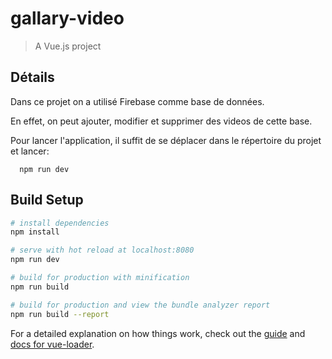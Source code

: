 # gallary-video

> A Vue.js project

## Détails

Dans ce projet on a utilisé Firebase comme base de données. 

En effet, on peut ajouter, modifier et supprimer des videos de cette base.

Pour lancer l'application, il suffit de se déplacer dans le répertoire du projet et lancer: 
      
      npm run dev 

## Build Setup

``` bash
# install dependencies
npm install

# serve with hot reload at localhost:8080
npm run dev

# build for production with minification
npm run build

# build for production and view the bundle analyzer report
npm run build --report
```

For a detailed explanation on how things work, check out the [guide](http://vuejs-templates.github.io/webpack/) and [docs for vue-loader](http://vuejs.github.io/vue-loader).
